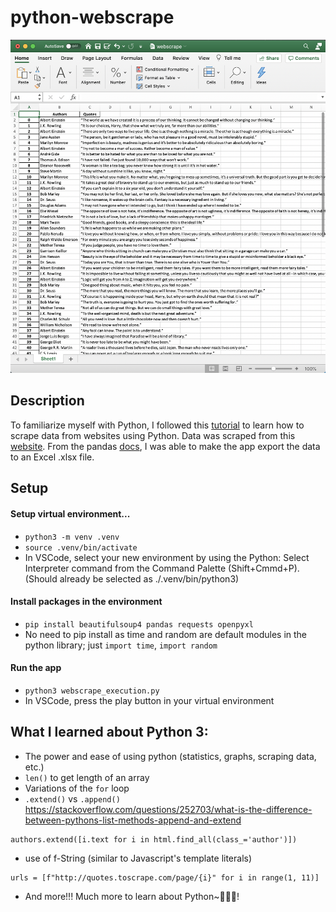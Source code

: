 # python-webscrape
![App excel data output preview](img/preview.png)
## Description
To familiarize myself with Python, I followed this [tutorial](https://towardsdatascience.com/how-to-collect-data-from-any-website-cb8fad9e9ec5) to learn how to scrape data from websites using Python. Data was scraped from this [website](http://quotes.toscrape.com/). From the pandas [docs](https://pandas.pydata.org/pandas-docs/stable/reference/api/pandas.DataFrame.to_excel.html), I was able to make the app export the data to an Excel .xlsx file. 


## Setup
#### Setup virtual environment...
- `python3 -m venv .venv`
- `source .venv/bin/activate`
- In VSCode, select your new environment by using the Python: Select Interpreter command from the Command Palette (Shift+Cmmd+P). (Should already be selected as ./.venv/bin/python3)
#### Install packages in the environment
- `pip install beautifulsoup4 pandas requests openpyxl`
- No need to pip install as time and random are default modules in the python library; just `import time`, `import random`
#### Run the app
- `python3 webscrape_execution.py`
- In VSCode, press the play button in your virtual environment


## What I learned about Python 3: 
- The power and ease of using python (statistics, graphs, scraping data, etc.)
- `len()` to get length of an array
- Variations of the `for` loop
- `.extend()` vs `.append()` https://stackoverflow.com/questions/252703/what-is-the-difference-between-pythons-list-methods-append-and-extend
```
authors.extend([i.text for i in html.find_all(class_='author')])
```
- use of f-String (similar to Javascript's template literals)
```
urls = [f"http://quotes.toscrape.com/page/{i}" for i in range(1, 11)]
```
- And more!!! Much more to learn about Python~🐍🐍🐍! 
